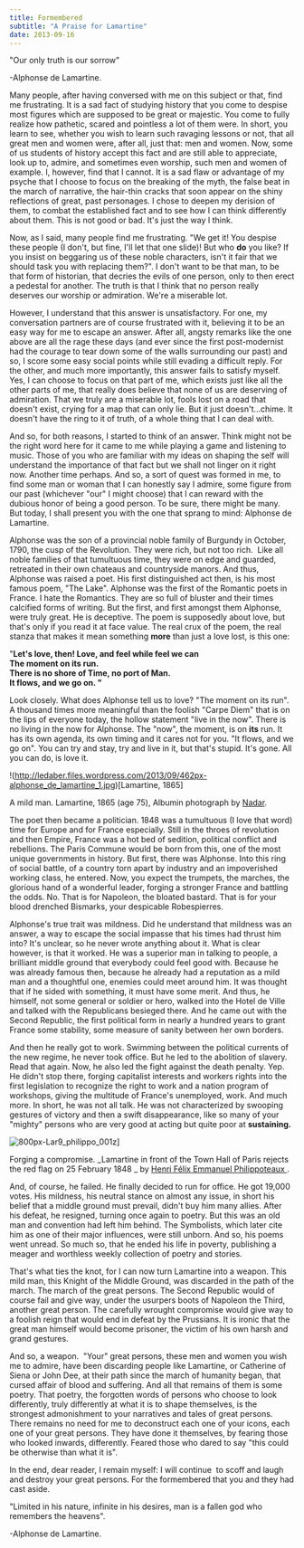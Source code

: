 ```yaml
---
title: Formembered
subtitle: "A Praise for Lamartine"
date: 2013-09-16
---
```


"Our only truth is our sorrow"

-Alphonse de Lamartine.

Many people, after having conversed with me on this subject or that, find me frustrating. It is a sad fact of studying history that you come to despise most figures which are supposed to be great or majestic. You come to fully realize how pathetic, scared and pointless a lot of them were. In short, you learn to see, whether you wish to learn such ravaging lessons or not, that all great men and women were, after all, just that: men and women. Now, some of us students of history accept this fact and are still able to appreciate, look up to, admire, and sometimes even worship, such men and women of example. I, however, find that I cannot. It is a sad flaw or advantage of my psyche that I choose to focus on the breaking of the myth, the false beat in the march of narrative, the hair-thin cracks that soon appear on the shiny reflections of great, past personages. I chose to deepen my derision of them, to combat the established fact and to see how I can think differently about them. This is not good or bad. It's just the way I think.

Now, as I said, many people find me frustrating. "We get it! You despise these people (I don't, but fine, I'll let that one slide)! But who **do** you like? If you insist on beggaring us of these noble characters, isn't it fair that we should task you with replacing them?". I don't want to be that man, to be that form of historian, that decries the evils of one person, only to then erect a pedestal for another. The truth is that I think that no person really deserves our worship or admiration. We're a miserable lot.

However, I understand that this answer is unsatisfactory. For one, my conversation partners are of course frustrated with it, believing it to be an easy way for me to escape an answer. After all, angsty remarks like the one above are all the rage these days (and ever since the first post-modernist had the courage to tear down some of the walls surrounding our past) and so, I score some easy social points while still evading a difficult reply. For the other, and much more importantly, this answer fails to satisfy myself. Yes, I can choose to focus on that part of me, which exists just like all the other parts of me, that really does believe that none of us are deserving of admiration. That we truly are a miserable lot, fools lost on a road that doesn't exist, crying for a map that can only lie. But it just doesn't...chime. It doesn't have the ring to it of truth, of a whole thing that I can deal with.

And so, for both reasons, I started to think of an answer. Think might not be the right word here for it came to me while playing a game and listening to music. Those of you who are familiar with my ideas on shaping the self will understand the importance of that fact but we shall not linger on it right now. Another time perhaps. And so, a sort of quest was formed in me, to find some man or woman that I can honestly say I admire, some figure from our past (whichever "our" I might choose) that I can reward with the dubious honor of being a good person. To be sure, there might be many. But today, I shall present you with the one that sprang to mind: Alphonse de Lamartine.

Alphonse was the son of a provincial noble family of Burgundy in October, 1790, the cusp of the Revolution. They were rich, but not too rich.  Like all noble families of that tumultuous time, they were on edge and guarded, retreated in their own chateaus and countryside manors. And thus, Alphonse was raised a poet. His first distinguished act then, is his most famous poem, "The Lake". Alphonse was the first of the Romantic poets in France. I hate the Romantics. They are so full of bluster and their times calcified forms of writing. But the first, and first amongst them Alphonse, were truly great. He is deceptive. The poem is supposedly about love, but that's only if you read it at face value. The real crux of the poem, the real stanza that makes it mean something **more** than just a love lost, is this one:

"**Let's love, then! Love, and feel while feel we can  
The moment on its run.  
There is no shore of Time, no port of Man.  
It flows, and we go on. "**

Look closely. What does Alphonse tell us to love? "The moment on its run". A thousand times more meaningful than the foolish "Carpe Diem" that is on the lips of everyone today, the hollow statement "live in the now". There is no living in the now for Alphonse. The "now", the moment, is on **its** run. It has its own agenda, its own timing and it cares not for you. "It flows, and we go on". You can try and stay, try and live in it, but that's stupid. It's gone. All you can do, is love it.

!(http://ledaber.files.wordpress.com/2013/09/462px-alphonse_de_lamartine_1.jpg)[Lamartine, 1865]

A mild man. Lamartine, 1865 (age 75), Albumin photograph by [Nadar](http://en.wikipedia.org/wiki/Nadar_(artist) "Nadar").

The poet then became a politician. 1848 was a tumultuous (I love that word) time for Europe and for France especially. Still in the throes of revolution and then Empire, France was a hot bed of sedition, political conflict and rebellions. The Paris Commune would be born from this, one of the most unique governments in history. But first, there was Alphonse. Into this ring of social battle, of a country torn apart by industry and an impoverished working class, he entered. Now, you expect the trumpets, the marches, the glorious hand of a wonderful leader, forging a stronger France and battling the odds. No. That is for Napoleon, the bloated bastard. That is for your blood drenched Bismarks, your despicable Robespierres.

Alphonse's true trait was mildness. Did he understand that mildness was an answer, a way to escape the social impasse that his times had thrust him into? It's unclear, so he never wrote anything about it. What is clear however, is that it worked. He was a superior man in talking to people, a brilliant middle ground that everybody could feel good with. Because he was already famous then, because he already had a reputation as a mild man and a thoughtful one, enemies could meet around him. It was thought that if he sided with something, it must have some merit. And thus, he himself, not some general or soldier or hero, walked into the Hotel de Ville and talked with the Republicans besieged there. And he came out with the Second Republic, the first political form in nearly a hundred years to grant France some stability, some measure of sanity between her own borders.

And then he really got to work. Swimming between the political currents of the new regime, he never took office. But he led to the abolition of slavery. Read that again. Now, he also led the fight against the death penalty. Yep. He didn't stop there, forging capitalist interests and workers rights into the first legislation to recognize the right to work and a nation program of workshops, giving the multitude of France's unemployed, work. And much more. In short, he was not all talk. He was not characterized by swooping gestures of victory and then a swift disappearance, like so many of your "mighty" persons who are very good at acting but quite poor at **sustaining.**

![800px-Lar9_philippo_001z](http://ledaber.files.wordpress.com/2013/09/800px-lar9_philippo_001z.jpg)]

Forging a compromise. _Lamartine in front of the Town Hall of Paris rejects the red flag on 25 February 1848 _ by [Henri Félix Emmanuel Philippoteaux ](http://en.wikipedia.org/wiki/Henri_F%C3%A9lix_Emmanuel_Philippoteaux "Henri Félix Emmanuel Philippoteaux ").

And, of course, he failed. He finally decided to run for office. He got 19,000 votes. His mildness, his neutral stance on almost any issue, in short his belief that a middle ground must prevail, didn't buy him many allies. After his defeat, he resigned, turning once again to poetry. But this was an old man and convention had left him behind. The Symbolists, which later cite him as one of their major influences, were still unborn. And so, his poems went unread. So much so, that he ended his life in poverty, publishing a meager and worthless weekly collection of poetry and stories.

That's what ties the knot, for I can now turn Lamartine into a weapon. This mild man, this Knight of the Middle Ground, was discarded in the path of the march. The march of the great persons. The Second Republic would of course fail and give way, under the usurpers boots of Napoleon the Third, another great person. The carefully wrought compromise would give way to a foolish reign that would end in defeat by the Prussians. It is ironic that the great man himself would become prisoner, the victim of his own harsh and grand gestures.

And so, a weapon.  "Your" great persons, these men and women you wish me to admire, have been discarding people like Lamartine, or Catherine of Siena or John Dee, at their path since the march of humanity began, that cursed affair of blood and suffering. And all that remains of them is some poetry. That poetry, the forgotten words of persons who choose to look differently, truly differently at what it is to shape themselves, is the strongest admonishment to your narratives and tales of great persons. There remains no need for me to deconstruct each one of your icons, each one of your great persons. They have done it themselves, by fearing those who looked inwards, differently. Feared those who dared to say "this could be otherwise than what it is".

In the end, dear reader, I remain myself: I will continue  to scoff and laugh and destroy your great persons. For the formembered that you and they had cast aside.

"Limited in his nature, infinite in his desires, man is a fallen god who remembers the heavens".

-Alphonse de Lamartine.